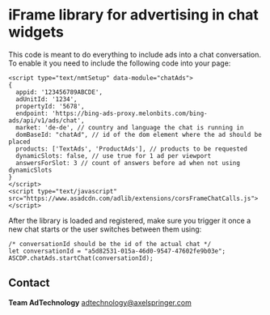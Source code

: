 # iFrame library for advertising in chat widgets

This code is meant to do everything to include ads into a chat conversation. To enable it you need to include the following code into your page:

```
<script type="text/nmtSetup" data-module="chatAds">
{
  appid: '123456789ABCDE',
  adUnitId: '1234',
  propertyId: '5678',
  endpoint: 'https://bing-ads-proxy.melonbits.com/bing-ads/api/v1/ads/chat',
  market: 'de-de', // country and language the chat is running in
  domBaseId: "chatAd", // id of the dom element where the ad should be placed
  products: ['TextAds', 'ProductAds'], // products to be requested
  dynamicSlots: false, // use true for 1 ad per viewport
  answersForSlot: 3 // count of answers before ad when not using dynamicSlots
}
</script>
<script type="text/javascript" src="https://www.asadcdn.com/adlib/extensions/corsFrameChatCalls.js"></script>
```

After the library is loaded and registered, make sure you trigger it once a new chat starts or the user switches between them using:

```
/* conversationId should be the id of the actual chat */
let conversationId = "a5d82531-015a-46d0-9547-47602fe9b03e";
ASCDP.chatAds.startChat(conversationId);
```

## Contact

__Team AdTechnology__
  [adtechnology@axelspringer.com](mailto:adtechnology@axelspringer.com)

